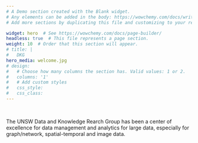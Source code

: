 ```yaml
---
# A Demo section created with the Blank widget.
# Any elements can be added in the body: https://wowchemy.com/docs/writing-markdown-latex/
# Add more sections by duplicating this file and customizing to your requirements.

widget: hero  # See https://wowchemy.com/docs/page-builder/
headless: true  # This file represents a page section.
weight: 10  # Order that this section will appear.
# title: |
#   DKG 
hero_media: welcome.jpg
# design:
#   # Choose how many columns the section has. Valid values: 1 or 2.
#   columns: '1'
#   # Add custom styles
#   css_style:
#   css_class:
---
```


<br>

The UNSW Data and Knowledge Rearch Group has been a center of excellence for data management and analytics for large data, especially for graph/network, spatial-temporal and image data.

  

